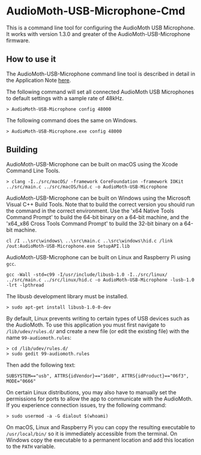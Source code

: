 # AudioMoth-USB-Microphone-Cmd #

This is a command line tool for configuring the AudioMoth USB Microphone. It works with version 1.3.0 and greater of the AudioMoth-USB-Microphone firmware.

## How to use it ##

The AudioMoth-USB-Microphone command line tool is described in detail in the Application Note [here]().

The following command will set all connected AudioMoth USB Microphones to default settings with a sample rate of 48kHz.

```
> AudioMoth-USB-Microphone config 48000
```

The following command does the same on Windows.

```
> AudioMoth-USB-Microphone.exe config 48000
```

## Building ##

AudioMoth-USB-Microphone can be built on macOS using the Xcode Command Line Tools.

```
> clang -I../src/macOS/ -framework CoreFoundation -framework IOKit ../src/main.c ../src/macOS/hid.c -o AudioMoth-USB-Microphone   
```

AudioMoth-USB-Microphone can be built on Windows using the Microsoft Visual C++ Build Tools. Note that to build the correct version you should run the command in the correct environment. Use the 'x64 Native Tools Command Prompt' to build the 64-bit binary on a 64-bit machine, and the 'x64_x86 Cross Tools Command Prompt' to build the 32-bit binary on a 64-bit machine.

```
cl /I ..\src\windows\ ..\src\main.c ..\src\windows\hid.c /link /out:AudioMoth-USB-Microphone.exe SetupAPI.lib
```

AudioMoth-USB-Microphone can be built on Linux and Raspberry Pi using `gcc`.

```
gcc -Wall -std=c99 -I/usr/include/libusb-1.0 -I../src/linux/ ../src/main.c ../src/linux/hid.c -o AudioMoth-USB-Microphone -lusb-1.0 -lrt -lpthread
```

The libusb development library must be installed.

```
> sudo apt-get install libusb-1.0-0-dev
```

By default, Linux prevents writing to certain types of USB devices such as the AudioMoth. To use this application you must first navigate to `/lib/udev/rules.d/` and create a new file (or edit the existing file) with the name `99-audiomoth.rules`:

```
> cd /lib/udev/rules.d/
> sudo gedit 99-audiomoth.rules
```

Then add the following text:

```
SUBSYSTEM=="usb", ATTRS{idVendor}=="16d0", ATTRS{idProduct}=="06f3", MODE="0666" 
```

On certain Linux distributions, you may also have to manually set the permissions for ports to allow the app to communicate with the AudioMoth. If you experience connection issues, try the following command:
​
```
> sudo usermod -a -G dialout $(whoami)
```

On macOS, Linux and Raspberry Pi you can copy the resulting executable to `/usr/local/bin/` so it is immediately accessible from the terminal. On Windows copy the executable to a permanent location and add this location to the `PATH` variable.
